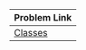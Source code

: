 | Problem Link |
| ------------------|
|[Classes](https://www.hackerrank.com/challenges/classes-objects/problem?isFullScreen=true)|



